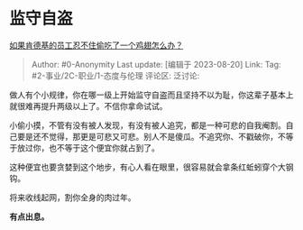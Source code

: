 # 监守自盗
[如果肯德基的员工忍不住偷吃了一个鸡翅怎么办？](https://www.zhihu.com/question/54094821/answer/2719220473)

> Author: #0-Anonymity
> Last update: [编辑于 2023-08-20]
> Link:
> Tag: #2-事业/2C-职业/1-态度与伦理
> 评论区:
> 泛讨论:

做人有个小规律，你在哪一级上开始监守自盗而且坚持不以为耻，你这辈子基本上就很难再提升两级以上了。不信你拿命试试。

小偷小摸，不管有没有被人发现，有没有被人追究，都是一种可悲的自我阉割。自己要是还不觉得，那更是可悲又可悲。别人不是傻瓜。不追究你、不戳破你，不等于放过你，也不等于这个便宜你就占到了。

这种便宜也要贪婪到这个地步，有心人看在眼里，很容易就会拿条红蚯蚓穿个大钢钩。

将来收线起网，割你全身的肉过年。

**有点出息。**
